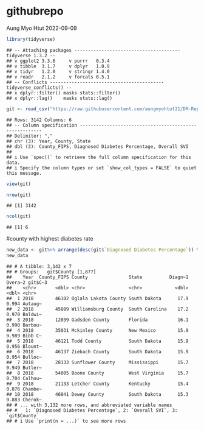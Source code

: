 githubrepo
================
Aung Myo Htut
2022-09-09

``` r
library(tidyverse)
```

    ## -- Attaching packages --------------------------------------- tidyverse 1.3.2 --
    ## v ggplot2 3.3.6     v purrr   0.3.4
    ## v tibble  3.1.7     v dplyr   1.0.9
    ## v tidyr   1.2.0     v stringr 1.4.0
    ## v readr   2.1.2     v forcats 0.5.1
    ## -- Conflicts ------------------------------------------ tidyverse_conflicts() --
    ## x dplyr::filter() masks stats::filter()
    ## x dplyr::lag()    masks stats::lag()

``` r
git <- read_csv("https://raw.githubusercontent.com/aungmyohtut21/DM-Repo/de8f6200dde87e535fd6a2d4a040c900bc9d6673/DiabetesAtlasData.csv")
```

    ## Rows: 3142 Columns: 6
    ## -- Column specification --------------------------------------------------------
    ## Delimiter: ","
    ## chr (3): Year, County, State
    ## dbl (3): County_FIPS, Diagnosed Diabetes Percentage, Overall SVI
    ## 
    ## i Use `spec()` to retrieve the full column specification for this data.
    ## i Specify the column types or set `show_col_types = FALSE` to quiet this message.

``` r
view(git)
```

``` r
nrow(git)
```

    ## [1] 3142

``` r
ncol(git)
```

    ## [1] 6

\#county with highest diabetes rate

``` r
new_data <- git%>% arrange(desc(git$`Diagnosed Diabetes Percentage`)) %>% group_by(git$County)
new_data
```

    ## # A tibble: 3,142 x 7
    ## # Groups:   git$County [1,877]
    ##    Year  County_FIPS County               State          Diagn~1 Overa~2 git$C~3
    ##    <chr>       <dbl> <chr>                <chr>            <dbl>   <dbl> <chr>  
    ##  1 2018        46102 Oglala Lakota County South Dakota      17.9   0.994 Autaug~
    ##  2 2018        45089 Williamsburg County  South Carolina    17.2   0.970 Baldwi~
    ##  3 2018        12039 Gadsden County       Florida           16.1   0.990 Barbou~
    ##  4 2018        35031 Mckinley County      New Mexico        15.9   0.989 Bibb C~
    ##  5 2018        46121 Todd County          South Dakota      15.9   0.956 Blount~
    ##  6 2018        46137 Ziebach County       South Dakota      15.9   0.954 Bulloc~
    ##  7 2018        28133 Sunflower County     Mississippi       15.7   0.949 Butler~
    ##  8 2018        54005 Boone County         West Virginia     15.7   0.704 Calhou~
    ##  9 2018        21133 Letcher County       Kentucky          15.4   0.876 Chambe~
    ## 10 2018        46041 Dewey County         South Dakota      15.3   0.883 Cherok~
    ## # ... with 3,132 more rows, and abbreviated variable names
    ## #   1: `Diagnosed Diabetes Percentage`, 2: `Overall SVI`, 3: `git$County`
    ## # i Use `print(n = ...)` to see more rows
